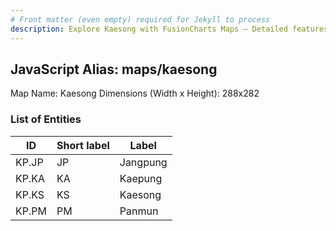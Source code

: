 ```yaml
---
# Front matter (even empty) required for Jekyll to process
description: Explore Kaesong with FusionCharts Maps – Detailed features for seamless integration. Try now & enhance your data visualization today! 
---
```


## JavaScript Alias: maps/kaesong

Map Name: Kaesong
Dimensions (Width x Height): 288x282





### List of Entities

ID | Short label | Label
---|---|---|
KP.JP|JP|Jangpung
KP.KA|KA|Kaepung
KP.KS|KS|Kaesong
KP.PM|PM|Panmun

